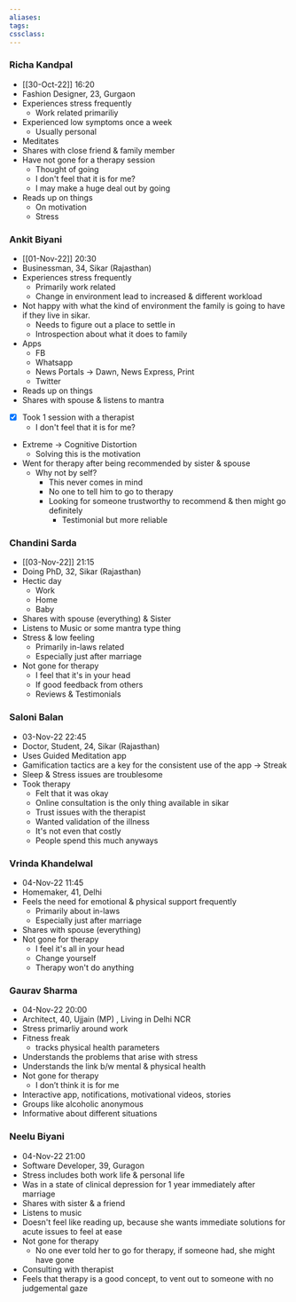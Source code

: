 ```yaml
---
aliases:
tags:
cssclass: 
---
```


### Richa Kandpal
- [[30-Oct-22]] 16:20
- Fashion Designer, 23, Gurgaon
- Experiences stress frequently
	- Work related primariliy
- Experienced low symptoms once a week
	- Usually personal 
- Meditates
- Shares with close friend & family member
- Have not gone for a therapy session
	- Thought of going 
	- I don't feel that it is for me?
	- I may make a huge deal out by going
- Reads up on things
	- On motivation
	- Stress

### Ankit Biyani
- [[01-Nov-22]] 20:30
- Businessman, 34, Sikar (Rajasthan)
- Experiences stress frequently
	- Primarily work related
	- Change in environment lead to increased & different workload
- Not happy with what the kind of environment the family is going to have if they live in sikar.
	- Needs to figure out a place to settle in
	- Introspection about what it does to family 
- Apps 
	- FB
	- Whatsapp
	- News Portals → Dawn, News Express, Print
	- Twitter
- Reads up on things
- Shares with spouse & listens to mantra
- [x] Took 1 session with a therapist
	- I don't feel that it is for me?
- Extreme → Cognitive Distortion
	- Solving this is the motivation
- Went for therapy after being recommended by sister & spouse
	- Why not by self?
		- This never comes in mind 
		- No one to tell him to go to therapy
		- Looking for someone trustworthy to recommend & then might go definitely
			- Testimonial but more reliable

### Chandini Sarda
- [[03-Nov-22]] 21:15
- Doing PhD, 32, Sikar (Rajasthan)
- Hectic day
	- Work
	- Home
	- Baby
- Shares with spouse (everything) & Sister
- Listens to Music or some mantra type thing
- Stress & low feeling
	- Primarily in-laws related
	- Especially just after marriage
- Not gone for therapy
	- I feel that it's in your head 
	- If good feedback from others
	- Reviews & Testimonials

### Saloni Balan
- 03-Nov-22 22:45
- Doctor, Student, 24, Sikar (Rajasthan)
- Uses Guided Meditation app
- Gamification tactics are a key for the consistent use of the app → Streak
- Sleep & Stress issues are troublesome
- Took therapy 
	- Felt that it was okay
	- Online consultation is the only thing available in sikar
	- Trust issues with the therapist
	- Wanted validation of the illness
	- It's not even that costly
	- People spend this much anyways

### Vrinda Khandelwal
- 04-Nov-22 11:45
- Homemaker, 41, Delhi 
- Feels the need for emotional & physical support frequently
	- Primarily about in-laws
	- Especially just after marriage
- Shares with spouse (everything)
- Not gone for therapy
	- I feel it's all in your head
	- Change yourself
	- Therapy won't do anything

### Gaurav Sharma
- 04-Nov-22 20:00
- Architect, 40, Ujjain (MP) , Living in Delhi NCR
- Stress primarliy around work
- Fitness freak
	- tracks physical health parameters
- Understands the problems that arise with stress
- Understands the link b/w mental & physical health
- Not gone for therapy
	- I don’t think it is for me
- Interactive app, notifications, motivational videos, stories
- Groups like alcoholic anonymous
- Informative about different situations

### Neelu Biyani
- 04-Nov-22 21:00
- Software Developer, 39, Guragon
- Stress includes both work life & personal life
- Was in a state of clinical depression for 1 year immediately after marriage
- Shares with sister & a friend
- Listens to music
- Doesn't feel like reading up, because she wants immediate solutions for acute issues to feel at ease
- Not gone for therapy
	- No one ever told her to go for therapy, if someone had, she might have gone
- Consulting with therapist
- Feels that therapy is a good concept, to vent out to someone with no judgemental gaze
